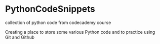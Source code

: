 # PythonCodeSnippets
collection of python code from codecademy course

Creating a place to store some various Python code and to practice using Git and Github
